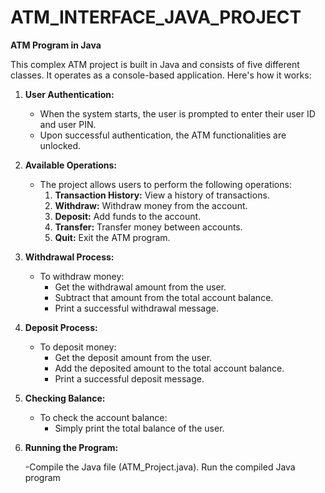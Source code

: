 # ATM_INTERFACE_JAVA_PROJECT

**ATM Program in Java**

This complex ATM project is built in Java and consists of five different classes. It operates as a console-based application. Here's how it works:

1. **User Authentication:**
   - When the system starts, the user is prompted to enter their user ID and user PIN.
   - Upon successful authentication, the ATM functionalities are unlocked.

2. **Available Operations:**
   - The project allows users to perform the following operations:
     1. **Transaction History:** View a history of transactions.
     2. **Withdraw:** Withdraw money from the account.
     3. **Deposit:** Add funds to the account.
     4. **Transfer:** Transfer money between accounts.
     5. **Quit:** Exit the ATM program.

3. **Withdrawal Process:**
   - To withdraw money:
     - Get the withdrawal amount from the user.
     - Subtract that amount from the total account balance.
     - Print a successful withdrawal message.

4. **Deposit Process:**
   - To deposit money:
     - Get the deposit amount from the user.
     - Add the deposited amount to the total account balance.
     - Print a successful deposit message.

5. **Checking Balance:**
   - To check the account balance:
     - Simply print the total balance of the user.

6. **Running the Program:**

   -Compile the Java file (ATM_Project.java).
    Run the compiled Java program
